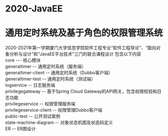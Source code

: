 # 2020-JavaEE
通用定时系统及基于角色的权限管理系统
====
2020-2021年第一学期厦门大学信息学院软件工程专业“软件工程导论”、“面向对象分析与设计”和“JavaEE平台技术”三门的联合课程设计
包含以下内容<br>
core --- 核心模块<br>
generaltimer -- 通用定时系统（服务端）<br>
generaltimer-client -- 通用定时系统（Dubbo客户端）<br>
generaltimer-test -- 通用定时系统（测试端）<br>
logservice -- 日志服务端<br>
privilegegateway -- 基于Spring Cloud Gateway的API网关，包含权限校验和日志功能<br>
privilegeservice -- 权限管理服务端<br>
privilegeservice-client -- 权限管理Dubbo客户端<br>
public-test -- 公开测试案例<br>
state-machine-diagram -- 对象状态机图及状态码定义<br>
ER -- ER图设计<br>
